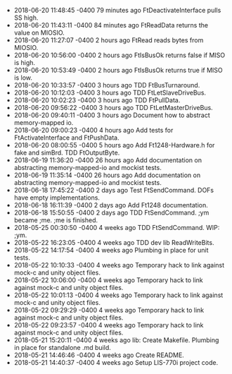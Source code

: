 - 2018-06-20 11:48:45 -0400  79 minutes ago FtDeactivateInterface pulls SS high.
- 2018-06-20 11:43:11 -0400  84 minutes ago FtReadData returns the value on MIOSIO.
- 2018-06-20 11:27:07 -0400     2 hours ago FtRead reads bytes from MIOSIO.
- 2018-06-20 10:56:00 -0400     2 hours ago FtIsBusOk returns false if MISO is high.
- 2018-06-20 10:53:49 -0400     2 hours ago FtIsBusOk returns true if MISO is low.
- 2018-06-20 10:33:57 -0400     3 hours ago TDD FtBusTurnaround.
- 2018-06-20 10:12:03 -0400     3 hours ago TDD FtLetSlaveDriveBus.
- 2018-06-20 10:02:23 -0400     3 hours ago TDD FtPullData.
- 2018-06-20 09:56:22 -0400     3 hours ago TDD FtLetMasterDriveBus.
- 2018-06-20 09:40:11 -0400     3 hours ago Document how to abstract memory-mapped io.
- 2018-06-20 09:00:23 -0400     4 hours ago Add tests for FtActivateInterface and FtPushData.
- 2018-06-20 08:00:55 -0400     5 hours ago Add Ft1248-Hardware.h for fake and simBrd. TDD FtOutputByte.
- 2018-06-19 11:36:20 -0400    26 hours ago Add documentation on abstracting memory-mapped-io and mockist tests.
- 2018-06-19 11:35:14 -0400    26 hours ago Add documentation on abstracting memory-mapped-io and mockist tests.
- 2018-06-18 17:45:22 -0400      2 days ago Test FtSendCommand. DOFs have empty implementations.
- 2018-06-18 16:11:39 -0400      2 days ago Add Ft1248 documentation.
- 2018-06-18 15:50:55 -0400      2 days ago TDD FtSendCommand. ;ym became ;me. ;me is finished.
- 2018-05-25 00:30:50 -0400     4 weeks ago TDD FtSendCommand. WIP: ;ym.
- 2018-05-22 16:23:05 -0400     4 weeks ago TDD dev lib ReadWriteBits.
- 2018-05-22 14:17:54 -0400     4 weeks ago Plumbing in place for unit tests.
- 2018-05-22 10:10:33 -0400     4 weeks ago Temporary hack to link against mock-c and unity object files.
- 2018-05-22 10:06:00 -0400     4 weeks ago Temporary hack to link against mock-c and unity object files.
- 2018-05-22 10:01:13 -0400     4 weeks ago Temporary hack to link against mock-c and unity object files.
- 2018-05-22 09:29:29 -0400     4 weeks ago Temporary hack to link against mock-c and unity object files.
- 2018-05-22 09:23:57 -0400     4 weeks ago Temporary hack to link against mock-c and unity object files.
- 2018-05-21 15:20:11 -0400     4 weeks ago lib: Create Makefile. Plumbing in place for standalone .md build.
- 2018-05-21 14:46:46 -0400     4 weeks ago Create README.
- 2018-05-21 14:40:37 -0400     4 weeks ago Setup LIS-770i project code.